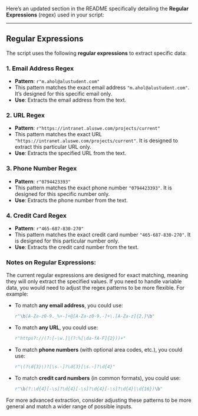 Here’s an updated section in the README specifically detailing the **Regular Expressions** (regex) used in your script:

---

## Regular Expressions

The script uses the following **regular expressions** to extract specific data:

### 1. **Email Address Regex**
   - **Pattern**: `r"m.ahol@alustudent.com"`
   - This pattern matches the exact email address `"m.ahol@alustudent.com"`. It’s designed for this specific email only.
   - **Use**: Extracts the email address from the text.
   
### 2. **URL Regex**
   - **Pattern**: `r"https://intranet.aluswe.com/projects/current"`
   - This pattern matches the exact URL `"https://intranet.aluswe.com/projects/current"`. It is designed to extract this particular URL only.
   - **Use**: Extracts the specified URL from the text.

### 3. **Phone Number Regex**
   - **Pattern**: `r"0794423393"`
   - This pattern matches the exact phone number `"0794423393"`. It is designed for this specific number only.
   - **Use**: Extracts the phone number from the text.

### 4. **Credit Card Regex**
   - **Pattern**: `r"465-687-830-270"`
   - This pattern matches the exact credit card number `"465-687-830-270"`. It is designed for this particular number only.
   - **Use**: Extracts the credit card number from the text.

### Notes on Regular Expressions:
The current regular expressions are designed for exact matching, meaning they will only extract the specified values. If you need to handle variable data, you would need to adjust the regex patterns to be more flexible. For example:

- To match **any email address**, you could use:
  ```python
  r"\b[A-Za-z0-9._%+-]+@[A-Za-z0-9.-]+\.[A-Za-z]{2,}\b"
  ```

- To match **any URL**, you could use:
  ```python
  r"https?://(?:[-\w.]|(?:%[\da-fA-F]{2}))+"
  ```

- To match **phone numbers** (with optional area codes, etc.), you could use:
  ```python
  r"\(?\d{3}\)?[\s.-]?\d{3}[\s.-]?\d{4}"
  ```

- To match **credit card numbers** (in common formats), you could use:
  ```python
  r"\b(?:\d{4}[-\s]?\d{4}[-\s]?\d{4}[-\s]?\d{4}|\d{16})\b"
  ```

For more advanced extraction, consider adjusting these patterns to be more general and match a wider range of possible inputs.
